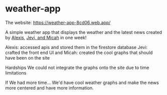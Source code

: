 # weather-app

The website: https://weather-app-8cd06.web.app/

A simple weather app that displays the weather and the latest news created by <a href="https://github.com/AlexisHampton">Alexis</a>, <a href="https://github.com/iamX2001">Jevi, and <a href="https://github.com/Micahscodingjourney">Micah</a> in one week!

Alexis: accessed apis and stored them in the firestore database
Jevi: crafted the front end UI and 
Micah: created the cool graphs that should have been on the site

Hardships
We could not integrate the graphs onto the site due to time limitations 

If We had more time...
We'd have cool weather graphs and make the news more centered and have more information.
